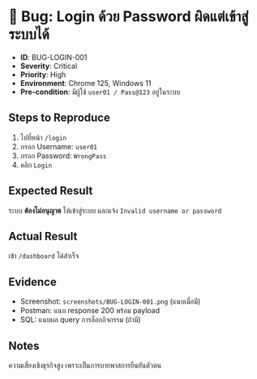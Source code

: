 ﻿# 🐞 Bug: Login ด้วย Password ผิดแต่เข้าสู่ระบบได้

- **ID**: BUG-LOGIN-001
- **Severity**: Critical
- **Priority**: High
- **Environment**: Chrome 125, Windows 11
- **Pre-condition**: มีผู้ใช้ `user01 / Pass@123` อยู่ในระบบ

## Steps to Reproduce
1. ไปที่หน้า `/login`
2. กรอก Username: `user01`
3. กรอก Password: `WrongPass`
4. คลิก `Login`

## Expected Result
ระบบ **ต้องไม่อนุญาต** ให้เข้าสู่ระบบ และแจ้ง `Invalid username or password`

## Actual Result
เข้า `/dashboard` ได้สำเร็จ

## Evidence
- Screenshot: `screenshots/BUG-LOGIN-001.png` (แนบเมื่อมี)
- Postman: แนบ response 200 พร้อม payload
- SQL: แนบผล query การล็อกกิจกรรม (ถ้ามี)

## Notes
ความเสี่ยงเชิงธุรกิจสูง เพราะเป็นการบายพาสการยืนยันตัวตน
